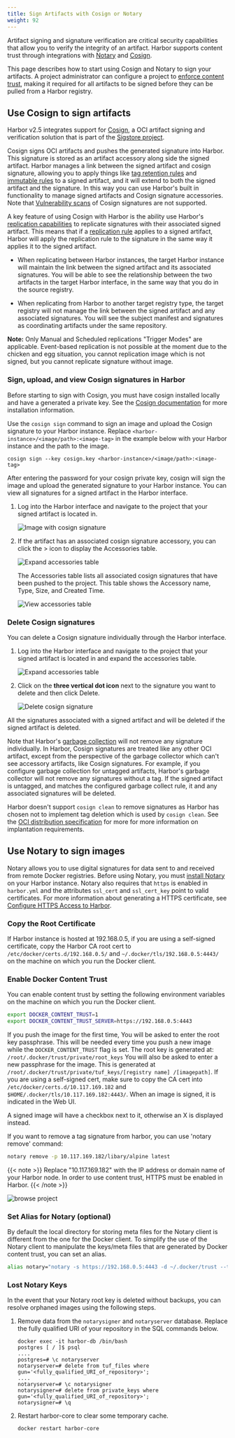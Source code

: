 ```yaml
---
title: Sign Artifacts with Cosign or Notary
weight: 92
---
```


Artifact signing and signature verification are critical security capabilities that allow you to verify the integrity of an artifact. Harbor supports content trust through integrations with [Notary](https://github.com/notaryproject/notary) and [Cosign](https://github.com/sigstore/cosign).

This page describes how to start using Cosign and Notary to sign your artifacts. A project administrator can configure a project to [enforce content trust](../..//working-with-projects/project-configuration/implementing-content-trust#enforce-content-trust), making it required for all artifacts to be signed before they can be pulled from a Harbor registry.

## Use Cosign to sign artifacts

Harbor v2.5 integrates support for [Cosign](https://github.com/sigstore/cosign), a OCI artifact signing and verification solution that is part of the [Sigstore project](https://github.com/sigstore).

Cosign signs OCI artifacts and pushes the generated signature into Harbor. This signature is stored as an artifact accessory along side the signed artifact. Harbor manages a link between the signed artifact and cosign signature, allowing you to apply things like [tag retention rules](../..//working-with-projects/working-with-images/create-tag-retention-rules/) and [immutable rules](../../working-with-projects/working-with-images/create-tag-immutability-rules/) to a signed artifact, and it will extend to both the signed artifact and the signature. In this way you can use Harbor's built in functionality to manage signed artifacts and Cosign signature accessories. Note that [Vulnerability scans](../../../administration/vulnerability-scanning/) of Cosign signatures are not supported.

A key feature of using Cosign with Harbor is the ability use Harbor's [replication capabilities](../../administration/configuring-replication/) to replicate signatures with their associated signed artifact. This means that if a [replication rule](../../administration/configuring-replication/create-replication-rules/) applies to a signed artifact, Harbor will apply the replication rule to the signature in the same way it applies it to the signed artifact.

* When replicating between Harbor instances, the target Harbor instance will maintain the link between the signed artifact and its associated signatures. You will be able to see the relationship between the two artifacts in the target Harbor interface, in the same way that you do in the source registry.

* When replicating from Harbor to another target registry type, the target registry will not manage the link between the signed artifact and any associated signatures. You will see the subject manifest and signatures as coordinating artifacts under the same repository.

**Note:** Only Manual and Scheduled replications "Trigger Modes" are applicable. Event-based replication is not possible at the moment due to the chicken and egg situation, you cannot replication image which is not signed, but you cannot replicate signature without image.

### Sign, upload, and view Cosign signatures in Harbor

Before starting to sign with Cosign, you must have cosign installed locally and have a generated a private key. See the [Cosign documentation](https://github.com/sigstore/cosign) for more installation information.

Use the `cosign sign` command to sign an image and upload the Cosign signature to your Harbor instance. Replace `<harbor-instance>/<image/path>:<image-tag>` in the example below with your Harbor instance and the path to the image.

```
cosign sign --key cosign.key <harbor-instance>/<image/path>:<image-tag>
```

After entering the password for your cosign private key, cosign will sign the image and upload the generated signature to your Harbor instance. You can view all signatures for a signed artifact in the Harbor interface.

1. Log into the Harbor interface and navigate to the project that your signed artifact is located in.

    ![Image with cosign signature](../../../img/image-with-cosign-signature.png)

1. If the artifact has an associated cosign signature accessory, you can click the > icon to display the Accessories table.

    ![Expand accessories table](../../../img/expand-accessories-table.png)

    The Accessories table lists all associated cosign signatures that have been pushed to the project. This table shows the Accessory name, Type, Size, and Created Time.

    ![View accessories table](../../../img/view-accessories-table.png)

### Delete Cosign signatures

You can delete a Cosign signature individually through the Harbor interface.

1. Log into the Harbor interface and navigate to the project that your signed artifact is located in and expand the accessories table.

    ![Expand accessories table](../../../img/expand-accessories-table.png)

1. Click on the **three vertical dot icon** next to the signature you want to delete and then click Delete.

    ![Delete cosign signature](../../../img/cosign-signaure-delete.png)

All the signatures associated with a signed artifact and will be deleted if the signed artifact is deleted.

Note that Harbor's [garbage collection](../../administration/garbage-collection/) will not remove any signature individually. In Harbor, Cosign signatures are treated like any other OCI artifact, except from the perspective of the garbage collector which can't see accessory artifacts, like Cosign signatures. For example, if you configure garbage collection for untagged artifacts, Harbor's garbage collector will not remove any signatures without a tag. If the signed artifact is untagged, and matches the configured garbage collect rule, it and any associated signatures will be deleted.

Harbor doesn't support `cosign clean` to remove signatures as Harbor has chosen not to implement tag deletion which is used by `cosign clean`. See the [OCI distribution specification](https://github.com/opencontainers/distribution-spec/blob/main/spec.md#content-management) for more for more information on implantation requirements.

## Use Notary to sign images

Notary allows you to use digital signatures for data sent to and received from remote Docker registries. Before using Notary, you must [install Notary](../../../install-config/run-installer-script/#installation-with-notary) on your Harbor instance. Notary also requires that `https` is enabled in `harbor.yml` and the attributes `ssl_cert` and `ssl_cert_key` point to valid certificates. For more information about generating a HTTPS certificate, see [Configure HTTPS Access to Harbor](../../install-config/configure-https.md).

### Copy the Root Certificate

If Harbor instance is hosted at 192.168.0.5, if you are using a self-signed certificate, copy the Harbor CA root cert to `/etc/docker/certs.d/192.168.0.5/` and `~/.docker/tls/192.168.0.5:4443/` on the machine on which you run the Docker client.

### Enable Docker Content Trust

You can enable content trust by setting the following environment variables on the machine on which you run the Docker client.

```sh
export DOCKER_CONTENT_TRUST=1
export DOCKER_CONTENT_TRUST_SERVER=https://192.168.0.5:4443
```

If you push the image for the first time, You will be asked to enter the root key passphrase. This will be needed every time you push a new image while the `DOCKER_CONTENT_TRUST` flag is set.
The root key is generated at: `/root/.docker/trust/private/root_keys`
You will also be asked to enter a new passphrase for the image. This is generated at `/root/.docker/trust/private/tuf_keys/[registry name] /[imagepath]`.
If you are using a self-signed cert, make sure to copy the CA cert into `/etc/docker/certs.d/10.117.169.182` and `$HOME/.docker/tls/10.117.169.182:4443/`. When an image is signed, it is indicated in the Web UI.

A signed image will have a checkbox next to it, otherwise an X is displayed instead.

If you want to remove a tag signature from harbor, you can use 'notary remove' command:

```sh
notary remove -p 10.117.169.182/libary/alpine latest
```

{{< note >}}
Replace "10.117.169.182" with the IP address or domain name of your Harbor node. In order to use content trust, HTTPS must be enabled in Harbor.
{{< /note >}}

![browse project](../../../img/content-trust.png)

### Set Alias for Notary (optional)

By default the local directory for storing meta files for the Notary client is different from the one for the Docker client. To simplify the use of the Notary client to manipulate the keys/meta files that are generated by Docker content trust, you can set an alias.

```sh
alias notary="notary -s https://192.168.0.5:4443 -d ~/.docker/trust --tlscacert /etc/docker/certs.d/192.168.0.5/ca.crt"
```

### Lost Notary Keys

In the event that your Notary root key is deleted without backups, you can resolve orphaned images using the following steps.

1. Remove data from the `notarysigner` and `notaryserver` database. Replace the fully qualified URI of your repository in the SQL commands below.

    ```
    docker exec -it harbor-db /bin/bash
    postgres [ / ]$ psql
    ....
    postgres=# \c notaryserver
    notaryserver=# delete from tuf_files where gun='<fully_qualified_URI_of_repository>';
    ....
    notaryserver=# \c notarysigner
    notarysigner=# delete from private_keys where gun='<fully_qualified_URI_of_repository>';
    notarysigner=# \q
    ```

1. Restart harbor-core to clear some temporary cache.

    ```
    docker restart harbor-core
    ```
